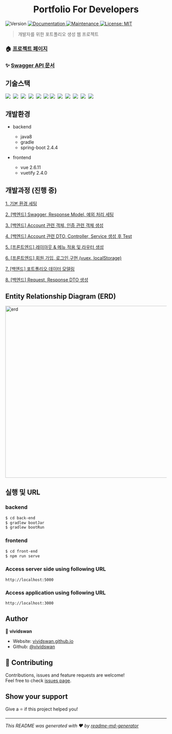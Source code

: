 <h1 align="center">Portfolio For Developers</h1>
<p>
  <img alt="Version" src="https://img.shields.io/badge/version-1.0.0-blue.svg?cacheSeconds=2592000" />
  <a href="https://vividswan.github.io/2021/03/21/%ED%94%84%EB%A1%9C%EC%A0%9D%ED%8A%B8-%EA%B0%9C%EB%B0%9C%EC%9E%90-%ED%8F%AC%ED%8A%B8%ED%8F%B4%EB%A6%AC%EC%98%A4-1.-%EA%B8%B0%EB%B3%B8-%ED%99%98%EA%B2%BD-%EC%84%B8%ED%8C%85.html" target="_blank">
    <img alt="Documentation" src="https://img.shields.io/badge/documentation-yes-brightgreen.svg" />
  </a>
  <a href="https://github.com/kefranabg/readme-md-generator/graphs/commit-activity" target="_blank">
    <img alt="Maintenance" src="https://img.shields.io/badge/Maintained%3F-yes-green.svg" />
  </a>
  <a href="#" target="_blank">
    <img alt="License: MIT" src="https://img.shields.io/github/license/vividswan/Portfolio-For-Developers" />
  </a>
</p>

> 개발자를 위한 포트폴리오 생성 웹 프로젝트

### 🏠 [프로젝트 페이지]()

### ✨ [Swagger API 문서]()

## 기술스택

<p>
  <img src="https://img.shields.io/badge/-SpringBoot-blue"/>&nbsp
  <img src="https://img.shields.io/badge/-JPA-red"/>&nbsp
  <img src="https://img.shields.io/badge/-MySQL-yellow"/>&nbsp
  <img src="https://img.shields.io/badge/-SWAGGER2-black"/>&nbsp
  <img src="https://img.shields.io/badge/-Vue.js-navy"/>&nbsp
  <img src="https://img.shields.io/badge/-JWT-blue"/>
  <img src="https://img.shields.io/badge/-Vuex-orange"/>&nbsp
  <img src="https://img.shields.io/badge/-Vuetify-black"/>&nbsp
  <img src="https://img.shields.io/badge/-Jenkins-yellow"/>&nbsp
  <img src="https://img.shields.io/badge/-GithubWebhook-navy"/>&nbsp
  <img src="https://img.shields.io/badge/-AWS-orange"/>&nbsp
  <img src="https://img.shields.io/badge/-Nginx-red"/>&nbsp
</p>
  
## 개발환경

- backend
  - java8
  - gradle
  - spring-boot 2.4.4

- frontend
  - vue 2.6.11
  - vuetify 2.4.0


## 개발과정 (진행 중)

[1. 기본 환경 세팅](https://vividswan.github.io/2021/03/21/%ED%94%84%EB%A1%9C%EC%A0%9D%ED%8A%B8-%EA%B0%9C%EB%B0%9C%EC%9E%90-%ED%8F%AC%ED%8A%B8%ED%8F%B4%EB%A6%AC%EC%98%A4-1.-%EA%B8%B0%EB%B3%B8-%ED%99%98%EA%B2%BD-%EC%84%B8%ED%8C%85.html)

[2. [백엔드] Swagger, Response Model, 예외 처리 세팅](https://vividswan.github.io/2021/04/10/%ED%94%84%EB%A1%9C%EC%A0%9D%ED%8A%B8-%EA%B0%9C%EB%B0%9C%EC%9E%90-%ED%8F%AC%ED%8A%B8%ED%8F%B4%EB%A6%AC%EC%98%A4-2.-%EB%B0%B1%EC%97%94%EB%93%9C-Swagger,-Response-Model,-%EC%98%88%EC%99%B8-%EC%B2%98%EB%A6%AC-%EC%84%B8%ED%8C%85.html)

[3. [백엔드] Account 관련 객체, 인증 관련 객체 생성
](https://vividswan.github.io/2021/04/16/%ED%94%84%EB%A1%9C%EC%A0%9D%ED%8A%B8-%EA%B0%9C%EB%B0%9C%EC%9E%90-%ED%8F%AC%ED%8A%B8%ED%8F%B4%EB%A6%AC%EC%98%A4-3.-%EB%B0%B1%EC%97%94%EB%93%9C-Account-%EA%B4%80%EB%A0%A8-%EA%B0%9D%EC%B2%B4,-%EC%9D%B8%EC%A6%9D-%EA%B4%80%EB%A0%A8-%EA%B0%9D%EC%B2%B4-%EC%83%9D%EC%84%B1.html)

[4. [백엔드] Account 관련 DTO, Controller, Service 생성 후 Test
](https://vividswan.github.io/2021/04/18/%ED%94%84%EB%A1%9C%EC%A0%9D%ED%8A%B8-%EA%B0%9C%EB%B0%9C%EC%9E%90-%ED%8F%AC%ED%8A%B8%ED%8F%B4%EB%A6%AC%EC%98%A4-4.-%EB%B0%B1%EC%97%94%EB%93%9C-Account-%EA%B4%80%EB%A0%A8-DTO,-Controller,-Service-%EC%83%9D%EC%84%B1-%ED%9B%84-Test.html)

[5. [프론트엔드] 레이아웃 & 메뉴 적용 및 라우터 생성
 ](https://vividswan.github.io/2021/04/19/%ED%94%84%EB%A1%9C%EC%A0%9D%ED%8A%B8-%EA%B0%9C%EB%B0%9C%EC%9E%90-%ED%8F%AC%ED%8A%B8%ED%8F%B4%EB%A6%AC%EC%98%A4-5.-%ED%94%84%EB%A1%A0%ED%8A%B8%EC%97%94%EB%93%9C-%EB%A0%88%EC%9D%B4%EC%95%84%EC%9B%83-&-%EB%A9%94%EB%89%B4-%EC%A0%81%EC%9A%A9-%EB%B0%8F-%EB%9D%BC%EC%9A%B0%ED%84%B0-%EC%83%9D%EC%84%B1.html)

[6. [프론트엔드] 회원 가입, 로그인 구현 (vuex, localStorage)
](https://vividswan.github.io/2021/04/20/%ED%94%84%EB%A1%9C%EC%A0%9D%ED%8A%B8-%EA%B0%9C%EB%B0%9C%EC%9E%90-%ED%8F%AC%ED%8A%B8%ED%8F%B4%EB%A6%AC%EC%98%A4-6.-%ED%94%84%EB%A1%A0%ED%8A%B8%EC%97%94%EB%93%9C-%ED%9A%8C%EC%9B%90-%EA%B0%80%EC%9E%85,-%EB%A1%9C%EA%B7%B8%EC%9D%B8-%EA%B5%AC%ED%98%84(vuex,-localStorage).html)

[7. [백엔드] 포트폴리오 데이터 모델링](https://vividswan.github.io/2021/04/26/%ED%94%84%EB%A1%9C%EC%A0%9D%ED%8A%B8-%EA%B0%9C%EB%B0%9C%EC%9E%90-%ED%8F%AC%ED%8A%B8%ED%8F%B4%EB%A6%AC%EC%98%A4-7.-%EB%B0%B1%EC%97%94%EB%93%9C-%ED%8F%AC%ED%8A%B8%ED%8F%B4%EB%A6%AC%EC%98%A4-%EB%8D%B0%EC%9D%B4%ED%84%B0-%EB%AA%A8%EB%8D%B8%EB%A7%81.html)

[8. [백엔드] Request, Response DTO 생성](https://vividswan.github.io/2021/04/30/%ED%94%84%EB%A1%9C%EC%A0%9D%ED%8A%B8-%EA%B0%9C%EB%B0%9C%EC%9E%90-%ED%8F%AC%ED%8A%B8%ED%8F%B4%EB%A6%AC%EC%98%A4-8.-%EB%B0%B1%EC%97%94%EB%93%9C-Request,-Response-DTO-%EC%83%9D%EC%84%B1.html)

## Entity Relationship Diagram (ERD)

<img width="537" alt="erd" src="https://user-images.githubusercontent.com/54254402/116669987-31e52e80-a9da-11eb-8c81-e5d174b212d9.png">

## 실행 및 URL

### backend
```sh
$ cd back-end
$ gradlew bootJar
$ gradlew bootRun
```

### frontend
```sh
$ cd front-end
$ npm run serve
```

### Access server side using following URL

```
http://localhost:5000
```

### Access application using following URL

```
http://localhost:3000
```

## Author

👤 **vividswan**

* Website: [vividswan.github.io](https://vividswan.github.io/)
* Github: [@vividswan](https://github.com/vividswan)

## 🤝 Contributing

Contributions, issues and feature requests are welcome!<br />Feel free to check [issues page](https://github.com/vividswan/Portfolio-For-Developers/issues). 

## Show your support

Give a ⭐️ if this project helped you!

***
_This README was generated with ❤️ by [readme-md-generator](https://github.com/kefranabg/readme-md-generator)_
